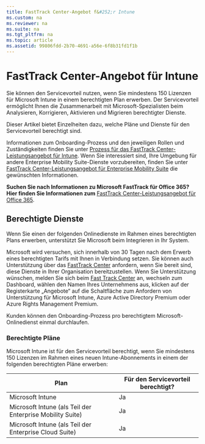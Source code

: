 ```yaml
---
title: FastTrack Center-Angebot f&#252;r Intune
ms.custom: na
ms.reviewer: na
ms.suite: na
ms.tgt_pltfrm: na
ms.topic: article
ms.assetid: 99806fdd-2b70-4691-a56e-6f8b31fd1f1b
---
```

# FastTrack Center-Angebot f&#252;r Intune
Sie können den Servicevorteil nutzen, wenn Sie mindestens 150 Lizenzen für Microsoft Intune in einem berechtigten Plan erwerben. Der Servicevorteil ermöglicht Ihnen die Zusammenarbeit mit Microsoft-Spezialisten beim Analysieren, Korrigieren, Aktivieren und Migrieren berechtigter Dienste.

Dieser Artikel bietet Einzelheiten dazu, welche Pläne und Dienste für den Servicevorteil berechtigt sind.

Informationen zum Onboarding-Prozess und den jeweiligen Rollen und Zuständigkeiten finden Sie unter [Prozess für das FastTrack Center-Leistungsangebot für Intune](../Topic/FastTrack-Center-Benefit-Process-for-Intune.md). Wenn Sie interessiert sind, Ihre Umgebung für andere Enterprise Mobility Suite-Dienste vorzubereiten, finden Sie unter [FastTrack Center-Leistungsangebot für Enterprise Mobility Suite](../Topic/FastTrack-Center-Benefit-for-Enterprise-Mobility-Suite.md) die gewünschten Informationen.

**Suchen Sie nach Informationen zu Microsoft FastTrack für Office 365? Hier finden Sie Informationen zum** [FastTrack Center-Leistungsangebot für Office 365](https://technet.microsoft.com/library/office-365-onboarding-benefit.aspx).

## Berechtigte Dienste
Wenn Sie einen der folgenden Onlinedienste im Rahmen eines berechtigten Plans erwerben, unterstützt Sie Microsoft beim Integrieren in Ihr System.

Microsoft wird versuchen, sich innerhalb von 30 Tagen nach dem Erwerb eines berechtigten Tarifs mit Ihnen in Verbindung setzen. Sie können auch Unterstützung über das [FastTrack Center](http://fasttrack.microsoft.com/) anfordern, wenn Sie bereit sind, diese Dienste in Ihrer Organisation bereitzustellen. Wenn Sie Unterstützung wünschen, melden Sie sich beim [Fast Track Center](http://fasttrack.microsoft.com/) an, wechseln zum Dashboard, wählen den Namen Ihres Unternehmens aus, klicken auf der Registerkarte „Angebote“ auf die Schaltfläche zum Anfordern von Unterstützung für Microsoft Intune, Azure Active Directory Premium oder Azure Rights Management Premium.

Kunden können den Onboarding-Prozess pro berechtigtem Microsoft-Onlinedienst einmal durchlaufen.

### Berechtigte Pläne
Microsoft Intune ist für den Servicevorteil berechtigt, wenn Sie mindestens 150 Lizenzen im Rahmen eines neuen Intune-Abonnements in einem der folgenden berechtigten Pläne erwerben:

|Plan|Für den Servicevorteil berechtigt?|
|--------|--------------------------------------|
|Microsoft Intune|Ja|
|Microsoft Intune (als Teil der Enterprise Mobility Suite)|Ja|
|Microsoft Intune (als Teil der Enterprise Cloud Suite)|Ja|
